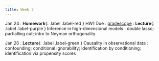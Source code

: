 ```yaml
---
title: Week 3
---
```

Jan 24
: **Homework**{: .label .label-red } HW1 Due
  : [gradescope](https://www.gradescope.com/courses/486969/)
: **Lecture**{: .label .label-purple } Inference in high-dimensional models
: double lasso; partialling out; intro to Neyman orthogonality

Jan 26
: **Lecture**{: .label .label-green } Causality in observational data
: confounding; conditional ignorability; identification by conditioning; identification via propensity scores


